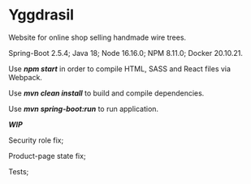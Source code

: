 # Yggdrasil
Website for online shop selling handmade wire trees.

Spring-Boot 2.5.4;
Java 18;
Node 16.16.0;
NPM 8.11.0;
Docker 20.10.21.

Use ***npm start*** in order to compile HTML, SASS and React files via Webpack.

Use ***mvn clean install*** to build and compile dependencies.

Use ***mvn spring-boot:run*** to run application.

***WIP***

Security role fix;

Product-page state fix;

Tests;
